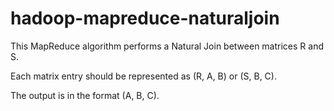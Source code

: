 # hadoop-mapreduce-naturaljoin

This MapReduce algorithm performs a Natural Join between matrices R and S.

Each matrix entry should be represented as (R, A, B) or (S, B, C).

The output is in the format (A, B, C).

